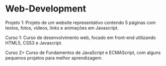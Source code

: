 # Web-Development
Projeto 1: Projeto de um website representativo contendo 5 páginas com textos, fotos, vídeos, links e animações em Javascript.

Curso 1: Curso de desenvolvimento web, focado em front-end utilizando HTML5, CSS3 e Javascript.

Curso 2> Curso de Fundamentos de JavaScript e ECMAScript, com alguns pequenos projetos para melhor aprendizagem.
